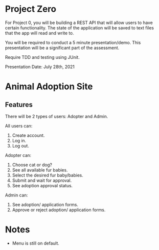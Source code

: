 # Project Zero
For Project 0, you will be building a REST API that will allow users to have certain functionality. The state of the application will be saved to text files that the app will read and write to.

You will be required to conduct a 5 minute presentation/demo. This presentation will be a significant part of the assessment.

Require TDD and testing using JUnit.

Presentation Date: July 28th, 2021

# Animal Adoption Site

## Features

There will be 2 types of users: Adopter and Admin.

All users can:

1. Create account.
2. Log in.
3. Log out.


Adopter can:

1. Choose cat or dog?
2. See all available fur babies.
3. Select the desired fur baby/babies.
4. Submit and wait for approval.
5. See adoption approval status.

Admin can:

1. See adoption/ application forms.
2. Approve or reject adoption/ application forms.

# Notes
- Menu is still on default. 
